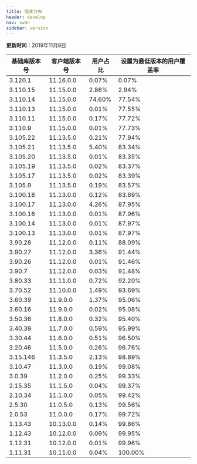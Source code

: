 ```yaml
---
title: 版本分布
header: develop
nav: swan
sidebar: version
---
```

**更新时间**：2019年11月8日

|基础库版本号|客户端版本号|用户占比|设置为最低版本的用户覆盖率|
|---|---|---|---|
|3.120.1|11.16.0.0|0.07%|0.07%|
|3.110.15|11.15.0.0|2.86%|2.94%|
|3.110.14|11.15.0.0|74.60%|77.54%|
|3.110.13|11.15.0.0|0.01%|77.55%|
|3.110.11|11.15.0.0|0.17%|77.72%|
|3.110.9|11.15.0.0|0.01%|77.73%|
|3.105.22|11.13.5.0|0.21%|77.94%|
|3.105.21|11.13.5.0|5.40%|83.34%|
|3.105.20|11.13.5.0|0.01%|83.35%|
|3.105.19|11.13.5.0|0.02%|83.37%|
|3.105.17|11.13.5.0|0.02%|83.39%|
|3.105.9|11.13.5.0|0.19%|83.57%|
|3.100.18|11.13.0.0|0.12%|83.69%|
|3.100.17|11.13.0.0|4.26%|87.95%|
|3.100.16|11.13.0.0|0.01%|87.96%|
|3.100.14|11.13.0.0|0.01%|87.97%|
|3.100.13|11.13.0.0|0.01%|87.97%|
|3.90.28|11.12.0.0|0.11%|88.09%|
|3.90.27|11.12.0.0|3.36%|91.44%|
|3.90.26|11.12.0.0|0.01%|91.46%|
|3.90.7|11.12.0.0|0.03%|91.48%|
|3.80.33|11.11.0.0|0.72%|92.20%|
|3.70.52|11.10.0.0|1.49%|93.69%|
|3.60.39|11.9.0.0|1.37%|95.06%|
|3.60.16|11.9.0.0|0.02%|95.08%|
|3.50.36|11.8.0.0|0.32%|95.40%|
|3.40.39|11.7.0.0|0.59%|95.99%|
|3.30.44|11.6.0.0|0.51%|96.50%|
|3.20.46|11.5.0.0|0.26%|96.76%|
|3.15.146|11.3.5.0|2.13%|98.89%|
|3.10.47|11.3.0.0|0.19%|99.08%|
|3.0.39|11.2.0.0|0.25%|99.33%|
|2.15.35|11.1.5.0|0.04%|99.37%|
|2.10.34|11.1.0.0|0.05%|99.42%|
|2.5.30|11.0.5.0|0.13%|99.56%|
|2.0.53|11.0.0.0|0.17%|99.72%|
|1.13.43|10.13.0.0|0.14%|99.86%|
|1.12.43|10.12.0.0|0.09%|99.95%|
|1.12.31|10.12.0.0|0.01%|99.96%|
|1.11.31|10.11.0.0|0.04%|100.00%|